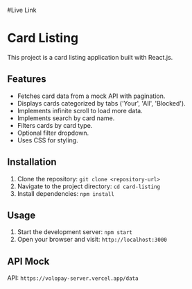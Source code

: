 #Live Link


# Card Listing

This project is a card listing application built with React.js.

## Features

- Fetches card data from a mock API with pagination.
- Displays cards categorized by tabs ('Your', 'All', 'Blocked').
- Implements infinite scroll to load more data.
- Implements search by card name.
- Filters cards by card type.
- Optional filter dropdown.
- Uses CSS for styling.

## Installation

1. Clone the repository: `git clone <repository-url>`
2. Navigate to the project directory: `cd card-listing`
3. Install dependencies: `npm install`

## Usage

1. Start the development server: `npm start`
2. Open your browser and visit: `http://localhost:3000`

## API Mock

API: `https://volopay-server.vercel.app/data`


